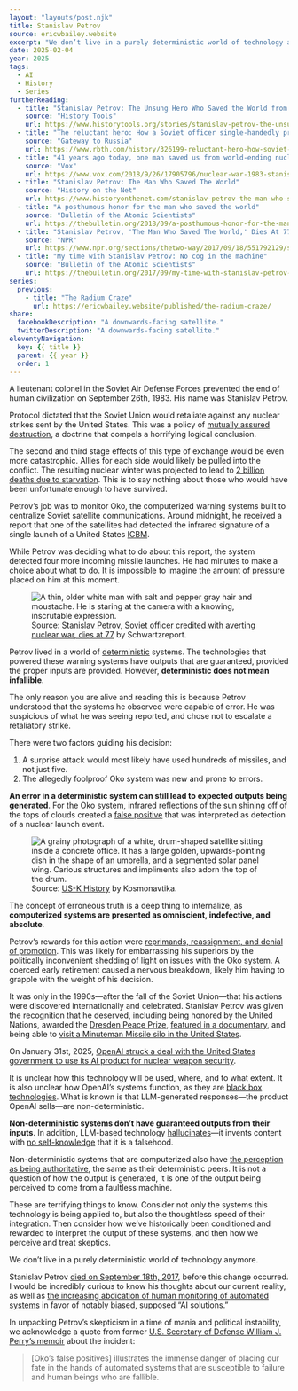 ```yaml
---
layout: "layouts/post.njk"
title: Stanislav Petrov
source: ericwbailey.website
excerpt: "We don’t live in a purely deterministic world of technology anymore"
date: 2025-02-04
year: 2025
tags:
  - AI
  - History
  - Series
furtherReading:
  - title: "Stanislav Petrov: The Unsung Hero Who Saved the World from Nuclear Annihilation"
    source: "History Tools"
    url: https://www.historytools.org/stories/stanislav-petrov-the-unsung-hero-who-saved-the-world-from-nuclear-annihilation
  - title: "The reluctant hero: How a Soviet officer single-handedly prevented WWIII"
    source: "Gateway to Russia"
    url: https://www.rbth.com/history/326199-reluctant-hero-how-soviet-officer
  - title: "41 years ago today, one man saved us from world-ending nuclear war"
    source: "Vox"
    url: https://www.vox.com/2018/9/26/17905796/nuclear-war-1983-stanislav-petrov-soviet-union
  - title: "Stanislav Petrov: The Man Who Saved The World"
    source: "History on the Net"
    url: https://www.historyonthenet.com/stanislav-petrov-the-man-who-saved-the-world
  - title: "A posthumous honor for the man who saved the world"
    source: "Bulletin of the Atomic Scientists"
    url: https://thebulletin.org/2018/09/a-posthumous-honor-for-the-man-who-saved-the-world/
  - title: "Stanislav Petrov, 'The Man Who Saved The World,' Dies At 77"
    source: "NPR"
    url: https://www.npr.org/sections/thetwo-way/2017/09/18/551792129/stanislav-petrov-the-man-who-saved-the-world-dies-at-77
  - title: "My time with Stanislav Petrov: No cog in the machine"
    source: "Bulletin of the Atomic Scientists"
    url: https://thebulletin.org/2017/09/my-time-with-stanislav-petrov-no-cog-in-the-machine/
series:
  previous:
    - title: "The Radium Craze"
      url: https://ericwbailey.website/published/the-radium-craze/
share:
  facebookDescription: "A downwards-facing satellite."
  twitterDescription: "A downwards-facing satellite."
eleventyNavigation:
  key: {{ title }}
  parent: {{ year }}
  order: 1
---
```


A lieutenant colonel in the Soviet Air Defense Forces prevented the end of human civilization on September 26th, 1983. His name was Stanislav Petrov.

Protocol dictated that the Soviet Union would retaliate against any nuclear strikes sent by the United States. This was a policy of [mutually assured destruction](https://en.wikipedia.org/wiki/Mutual_assured_destruction), a doctrine that compels a horrifying logical conclusion.

The second and third stage effects of this type of exchange would be even more catastrophic. Allies for each side would likely be pulled into the conflict. The resulting nuclear winter was projected to lead to [2 billion deaths due to starvation](https://www.ippnw.org/programs/nuclear-weapons-abolition/nuclear-famine-climate-effects-of-regional-nuclear-war). This is to say nothing about those who would have been unfortunate enough to have survived.

Petrov’s job was to monitor Oko, the computerized warning systems built to centralize Soviet satellite communications. Around midnight, he received a report that one of the satellites had detected the infrared signature of a single launch of a United States [ICBM](https://en.wikipedia.org/wiki/Intercontinental_ballistic_missile).

While Petrov was deciding what to do about this report, the system detected four more incoming missile launches. He had minutes to make a choice about what to do. It is impossible to imagine the amount of pressure placed on him at this moment.

<figure
  role="figure"
  aria-label="Source: Stanislav Petrov, Soviet officer credited with averting nuclear war, dies at 77, by Schwartzreport.">
  <img
    alt="A thin, older white man with salt and pepper gray hair and moustache. He is staring at the camera with a knowing, inscrutable expression."
    loading="lazy"
    src="{{ '/img/posts/stanislav-petrov/stanislav-petrov.jpg' | url }}" />
  <figcaption>
    <span class="typography-small-caps">Source:</span> <a href="https://www.schwartzreport.net/2017/09/21/stanislav-petrov-soviet-officer-credited-averting-nuclear-war-dies-77/">Stanislav Petrov, Soviet officer credited with averting nuclear war, dies at 77</a> by Schwartzreport.
  </figcaption>
</figure>

Petrov lived in a world of [deterministic](https://en.wikipedia.org/wiki/Deterministic_system) systems. The technologies that powered these warning systems have outputs that are guaranteed, provided the proper inputs are provided. However, **deterministic does not mean infallible**.

The only reason you are alive and reading this is because Petrov understood that the systems he observed were capable of error. He was suspicious of what he was seeing reported, and chose not to escalate a retaliatory strike.

There were two factors guiding his decision:

1. A surprise attack would most likely have used hundreds of missiles, and not just five.
2. The allegedly foolproof Oko system was new and prone to errors.

**An error in a deterministic system can still lead to expected outputs being generated**. For the Oko system, infrared reflections of the sun shining off of the tops of clouds created a [false positive](https://en.wikipedia.org/wiki/False_positives_and_false_negatives) that was interpreted as detection of a nuclear launch event.

<figure
  role="figure"
  aria-label="Source: US-K History by Kosmonavtika.">
  <img
    alt="A grainy photograph of a white, drum-shaped satellite sitting inside a concrete office. It has a large golden, upwards-pointing dish in the shape of an umbrella, and a segmented solar panel wing. Carious structures and impliments also adorn the top of the drum."
    loading="lazy"
    src="{{ '/img/posts/stanislav-petrov/cosmos-520-satellite.jpg' | url }}" />
  <figcaption>
    <span class="typography-small-caps">Source:</span> <a href="https://www.kosmonavtika.com/satellites/oko/hist/hist.html">US-K History</a> by Kosmonavtika.
  </figcaption>
</figure>

The concept of erroneous truth is a deep thing to internalize, as **computerized systems are presented as omniscient, indefective, and absolute**.

Petrov’s rewards for this action were [reprimands, reassignment, and denial of promotion](https://www.washingtonpost.com/wp-srv/inatl/longterm/coldwar/shatter021099b.htm). This was likely for embarrassing his superiors by the politically inconvenient shedding of light on issues with the Oko system. A coerced early retirement caused a nervous breakdown, likely him having to grapple with the weight of his decision.

It was only in the 1990s—after the fall of the Soviet Union—that his actions were discovered internationally and celebrated. Stanislav Petrov was given the recognition that he deserved, including being honored by the United Nations, awarded the [Dresden Peace Prize](https://dresdner-friedenspreis.de/laureates/lang-en/), [featured in a documentary](https://www.imdb.com/title/tt2277106/), and being able to [visit a Minuteman Missile silo in the United States](https://www.nps.gov/people/stanislav_petrov.htm).

On January 31st, 2025, [OpenAI struck a deal with the United States government to use its AI product for nuclear weapon security](https://futurism.com/openai-signs-deal-us-government-nuclear-weapon-security).

It is unclear how this technology will be used, where, and to what extent. It is also unclear how OpenAI’s systems function, as they are [black box technologies](https://en.wikipedia.org/wiki/Black_box). What is known is that LLM-generated responses—the product OpenAI sells—are non-deterministic.

**Non-deterministic systems don’t have guaranteed outputs from their inputs**. In addition, LLM-based technology [hallucinates](https://futurism.com/the-byte/openai-chatgpt-accuses-crimes)—it invents content with [no self-knowledge](https://online.hull.ac.uk/blog/what-is-artificial-intelligence-and-how-is-it-different-from-human-intelligence) that it is a falsehood.

Non-deterministic systems that are computerized also have [the perception as being authoritative](https://www.wired.com/story/the-less-people-know-about-ai-the-more-they-like-it/), the same as their deterministic peers. It is not a question of how the output is generated, it is one of the output being perceived to come from a faultless machine.

These are terrifying things to know. Consider not only the systems this technology is being applied to, but also the thoughtless speed of their integration. Then consider how we’ve historically been conditioned and rewarded to interpret the output of these systems, and then how we perceive and treat skeptics.

We don’t live in a purely deterministic world of technology anymore.

Stanislav Petrov [died on September 18th, 2017](https://www.npr.org/sections/thetwo-way/2017/09/18/551792129/stanislav-petrov-the-man-who-saved-the-world-dies-at-77), before this change occurred. I would be incredibly curious to know his thoughts about our current reality, as well as [the increasing abdication of human monitoring of automated systems](https://www.codastory.com/surveillance-and-control/nursing-ai-hospitals-robots-capture/) in favor of notably biased, supposed “AI solutions.”

In unpacking Petrov’s skepticism in a time of mania and political instability, we acknowledge a quote from former [U.S. Secretary of Defense William J. Perry’s memoir](https://bookshop.org/p/books/my-journey-at-the-nuclear-brink-william-perry/11022201?ean=9780804797122&next=t&next=t) about the incident:

> [Oko’s false positives] illustrates the immense danger of placing our fate in the hands of automated systems that are susceptible to failure and human beings who are fallible.




